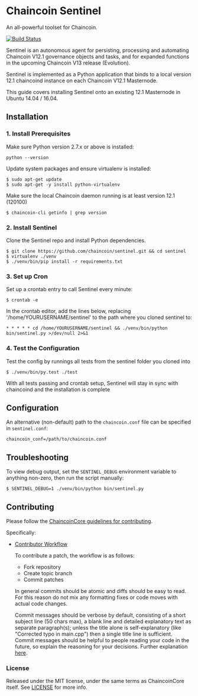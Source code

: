 # Chaincoin Sentinel

An all-powerful toolset for Chaincoin.

[![Build Status](https://travis-ci.org/ChainCoinUnlimited/sentinel.svg?branch=Chaincoin_dev)](https://travis-ci.org/ChainCoinUnlimited/sentinel)

Sentinel is an autonomous agent for persisting, processing and automating Chaincoin V12.1 governance objects and tasks, and for expanded functions in the upcoming Chaincoin V13 release (Evolution).

Sentinel is implemented as a Python application that binds to a local version 12.1 chaincoind instance on each Chaincoin V12.1 Masternode.

This guide covers installing Sentinel onto an existing 12.1 Masternode in Ubuntu 14.04 / 16.04.

## Installation

### 1. Install Prerequisites

Make sure Python version 2.7.x or above is installed:

    python --version

Update system packages and ensure virtualenv is installed:

    $ sudo apt-get update
    $ sudo apt-get -y install python-virtualenv

Make sure the local Chaincoin daemon running is at least version 12.1 (120100)

    $ chaincoin-cli getinfo | grep version

### 2. Install Sentinel

Clone the Sentinel repo and install Python dependencies.

    $ git clone https://github.com/chaincoin/sentinel.git && cd sentinel
    $ virtualenv ./venv
    $ ./venv/bin/pip install -r requirements.txt

### 3. Set up Cron

Set up a crontab entry to call Sentinel every minute:

    $ crontab -e

In the crontab editor, add the lines below, replacing '/home/YOURUSERNAME/sentinel' to the path where you cloned sentinel to:

    * * * * * cd /home/YOURUSERNAME/sentinel && ./venv/bin/python bin/sentinel.py >/dev/null 2>&1

### 4. Test the Configuration

Test the config by runnings all tests from the sentinel folder you cloned into

    $ ./venv/bin/py.test ./test

With all tests passing and crontab setup, Sentinel will stay in sync with chaincoind and the installation is complete

## Configuration

An alternative (non-default) path to the `chaincoin.conf` file can be specified in `sentinel.conf`:

    chaincoin_conf=/path/to/chaincoin.conf

## Troubleshooting

To view debug output, set the `SENTINEL_DEBUG` environment variable to anything non-zero, then run the script manually:

    $ SENTINEL_DEBUG=1 ./venv/bin/python bin/sentinel.py

## Contributing

Please follow the [ChaincoinCore guidelines for contributing](https://github.com/chaincoinpay/chaincoin/blob/v0.12.1.x/CONTRIBUTING.md).

Specifically:

* [Contributor Workflow](https://github.com/chaincoinpay/chaincoin/blob/v0.12.2.x/CONTRIBUTING.md#contributor-workflow)

    To contribute a patch, the workflow is as follows:

    * Fork repository
    * Create topic branch
    * Commit patches

    In general commits should be atomic and diffs should be easy to read. For this reason do not mix any formatting fixes or code moves with actual code changes.

    Commit messages should be verbose by default, consisting of a short subject line (50 chars max), a blank line and detailed explanatory text as separate paragraph(s); unless the title alone is self-explanatory (like "Corrected typo in main.cpp") then a single title line is sufficient. Commit messages should be helpful to people reading your code in the future, so explain the reasoning for your decisions. Further explanation [here](http://chris.beams.io/posts/git-commit/).

### License

Released under the MIT license, under the same terms as ChaincoinCore itself. See [LICENSE](LICENSE) for more info.
